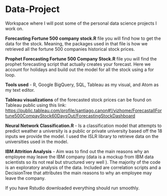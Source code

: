 # Data-Project

Workspace where I will post some of the personal data science projects I work on.

**Forecasting Fortune 500 company stock.R** file you will find how to get the data for the stock. Meaning, the packages used in that file is how we retrieved all the fortune 500 companies historical stock prices.

**Prophet Forecasting Fortune 500 Company Stock.R** file you will find the prophet forecasting script that actually creates your forecast. Here we account for holidays and build out the model for all the stock using a for loop.

**Tools used** - R, Google BigQuery, SQL, Tableau as my visual, and Atom as my text editor.

**Tableau visualizations** of the forecasted stock prices can be found on Tableau public using this link: https://public.tableau.com/profile/santiago.canon#!/vizhome/ForecastallFortune500CompayStock60DaysOut/ForecastingStockDashboard

**Neural Network Classification.R** - Is a classification model that attempts to predict weather a university is a public or private university based off the 18 inputs we provide the model. I used the ISLR library to retrieve data on the universities used in the model.

**IBM Attrition Analysis**  - Aim was to find out the main reasons why an employee may leave the IBM company (data is a mockup from IBM data scientists so its not real but structured very well ). The majority of the code is an exploratory analysis of the data. Included are correlation scripts and a DecisionTree that attributes the main reasons to why an employee may leave the company. 

 If you have Rstudio downloaded everything should run smoothly.
